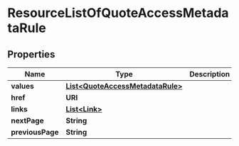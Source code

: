 

# ResourceListOfQuoteAccessMetadataRule


## Properties

| Name | Type | Description | Notes |
|------------ | ------------- | ------------- | -------------|
|**values** | [**List&lt;QuoteAccessMetadataRule&gt;**](QuoteAccessMetadataRule.md) |  |  |
|**href** | **URI** |  |  [optional] |
|**links** | [**List&lt;Link&gt;**](Link.md) |  |  [optional] |
|**nextPage** | **String** |  |  [optional] |
|**previousPage** | **String** |  |  [optional] |



